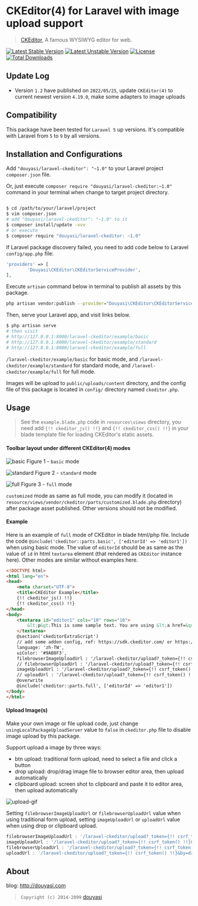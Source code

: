 # CKEditor(4) for Laravel with image upload support

>  [CKEditor](https://ckeditor.com), A famous WYSIWYG editor for web.

[![Latest Stable Version](https://poser.pugx.org/douyasi/laravel-ckeditor/v/stable.svg?format=flat-square)](https://packagist.org/packages/douyasi/laravel-ckeditor)
[![Latest Unstable Version](https://poser.pugx.org/douyasi/laravel-ckeditor/v/unstable.svg?format=flat-square)](https://packagist.org/packages/douyasi/laravel-ckeditor)
[![License](https://poser.pugx.org/douyasi/laravel-ckeditor/license?format=flat-square)](https://packagist.org/packages/douyasi/laravel-ckeditor)
[![Total Downloads](https://poser.pugx.org/douyasi/laravel-ckeditor/downloads?format=flat-square)](https://packagist.org/packages/douyasi/laravel-ckeditor)

## Update Log

- Version `1.2` have published on `2022/05/25`, update `CKEditor(4)` to current newest version `4.19.0`, make some adapters to image uploads

## Compatibility

This package have been tested for `Laravel 5` up versions. It's compatible with Laravel from `5` to `9` by all versions.

## Installation and Configurations

Add `"douyasi/laravel-ckeditor": "~1.0"` to your Laravel project `composer.json` file. 

Or, just execute `composer require "douyasi/laravel-ckeditor:~1.0"` command in your terminal when change to target project directory.

```bash

$ cd /path/to/your/laravel/project
$ vim composer.json
# add "douyasi/laravel-ckeditor": "~1.0" to it
$ composer install/update -vvv
# or execute
$ composer require "douyasi/laravel-ckeditor: ~1.0"
```

If Laravel package discovery failed, you need to add code below to Laravel `config/app.php` file:

```php
'providers' => [
        'Douyasi\CKEditor\CKEditorServiceProvider',
],
```

Execute `artisan` command below in terminal to publish all assets by this package.

```bash
php artisan vendor:publish --provider="Douyasi\CKEditor\CKEditorServiceProvider" --force
```

Then, serve your Laravel app, and visit links below.

```bash
$ php artisan serve
# then visit
# http://127.0.0.1:8000/laravel-ckeditor/example/basic
# http://127.0.0.1:8000/laravel-ckeditor/example/standard
# http://127.0.0.1:8000/laravel-ckeditor/example/full
```

`/laravel-ckeditor/example/basic` for basic mode, and `/laravel-ckeditor/example/standard` for standard mode, and `/laravel-ckeditor/example/full` for full mode.

Images will be upload to `public/uploads/content` directory, and the config file of this package is located in `config/` directory named `ckeditor.php`.

## Usage

>   See the `example.blade.php` code in `resources\views` directory, you need add `{!! ckeditor_js() !!}` and `{!! ckeditor_css() !!}` in your blade template file for loading CKEditor's static assets.

#### Toolbar layout under different CKEditor(4) modes

![basic](http://mweb-upyun.test.upcdn.net/2018/01/12/23f5d8cb246f111d2ab1d83abfad2cf0.png)
Figure 1 - `basic` mode

![standard](http://mweb-upyun.test.upcdn.net/2018/01/12/f41ba89ad60005d6d52fa8ff8962c296.png)
Figure 2 - `standard` mode

![full](http://mweb-upyun.test.upcdn.net/2018/01/12/62a7d4b79d60f739b314619049b2511c.png)
Figure 3 - `full` mode

`customized` mode as same as full mode, you can modify it (located in `resource/views/vendor/ckeditor/parts/customized.blade.php` directory) after package asset published. Other versions should not be modified. 

#### Example

Here is an example of `full` mode of CKEditor in blade html/php file. Include the code `@include('ckeditor::parts.basic', ['editorId' => 'editor1'])` when using basic mode. The value of `editorId` should be as same as the value of `id` in html `textarea` element (that rendered as `CKEditor` instance here). Other modes are similar without examples here.

```html
<!DOCTYPE html>
<html lang="en">
<head>
    <meta charset="UTF-8">
    <title>CKEditor Example</title>
    {!! ckeditor_js() !!}
    {!! ckeditor_css() !!}
</head>
<body>
    <textarea id="editor1" cols="10" rows="10">
        &lt;p&gt;This is some sample text. You are using &lt;a href=&quot;http://ckeditor.com&quot;&gt;CKEditor&lt;/a&gt;, an online &lt;abbr title=&quot;What You See Is What You Get&quot;&gt;WYSIWYG&lt;/abbr&gt;&amp;nbsp;editor.&lt;/p&gt;
    </textarea>
    @section('ckeditorExtraScript')
    // add some addon config, ref: https://sdk.ckeditor.com/ or https://docs.ckeditor.com/ckeditor4/docs/
    language: 'zh-TW',
    uiColor: '#9AB8F3',
    filebrowserImageUploadUrl : '/laravel-ckeditor/upload?_token={!! csrf_token() !!}&type=Images&by=btn_up',
    // filebrowserUploadUrl : '/laravel-ckeditor/upload?_token={!! csrf_token() !!}&by=btn_up',
    imageUploadUrl : '/laravel-ckeditor/upload?_token={!! csrf_token() !!}&type=Images&by=drop_or_clipboard_up',  // only for image
    // uploadUrl : '/laravel-ckeditor/upload?_token={!! csrf_token() !!}&by=drop_or_clipboard_up',
    @overwrite
    @include('ckeditor::parts.full', ['editorId' => 'editor1'])
</body>
</html>
```

#### Upload Image(s)

Make your own image or file upload code, just change `usingLocalPackageUploadServer` value to `false` in `ckeditor.php` file to disable image upload by this package.

Support upload a image by three ways:

- btn upload: traditional form upload, need to select a file and click a button
- drop upload: drop/drag image file to browser editor area, then upload automatically
- clipboard upload: screen shot to clipboard and paste it to editor area, then upload automatically

![upload-gif](https://s1.ystatic.cn/uploads/content/20180503/5aeb2a713fcf5_45o.gif) 

Setting `filebrowserImageUploadUrl` or `filebrowserUploadUrl` value when using traditional form upload, setting `imageUploadUrl` or `uploadUrl` value when using drop or clipboard upload.

```javascript
filebrowserImageUploadUrl : '/laravel-ckeditor/upload?_token={!! csrf_token() !!}&type=Images&by=btn_up',
imageUploadUrl : '/laravel-ckeditor/upload?_token={!! csrf_token() !!}&type=Images&by=drop_or_clipboard_up',
filebrowserUploadUrl : '/laravel-ckeditor/upload?_token={!! csrf_token() !!}&by=btn_up',
uploadUrl : '/laravel-ckeditor/upload?_token={!! csrf_token() !!}&by=drop_or_clipboard_up',
```

## About

blog: http://douyasi.com

>   `Copyright (c) 2014-2099` [douyasi](https://github.com/douyasi)